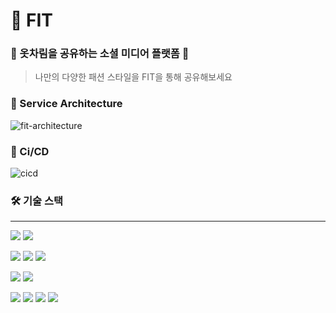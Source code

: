 # 👖 FIT
### 👕 옷차림을 공유하는 소셜 미디어 플랫폼 👕
> 나만의 다양한 패션 스타일을 FIT을 통해 공유해보세요






###








### 🗽 Service Architecture
![fit-architecture](https://github.com/geonwoo0215/Fit-Server/assets/82176176/ae312e3f-8c26-40a3-8b78-12e30e964b73)

### 🚀 Ci/CD
![cicd](https://github.com/geonwoo0215/Fit-Server/assets/82176176/1a9fb5dc-dc71-4330-bcca-a6398d641e27)

### 🛠️ 기술 스택
***
<img src="https://img.shields.io/badge/Java 17-008FC7?style=flat-square&logo=Java&logoColor=white"/></img>
<img src="https://img.shields.io/badge/Gradle-02303A?style=flat-square&logo=Gradle&logoColor=white"/></img>

<img src="https://img.shields.io/badge/Spring Boot 3.2.1-6DB33F?style=flat-square&logo=Spring Boot&logoColor=white"/></img>
<img src="https://img.shields.io/badge/Spring Security-6DB33F?style=flat-square&logo=Spring Security&logoColor=white"/></img>
<img src="https://img.shields.io/badge/Spring Data JPA-ECD53F?style=flat-square&logo=JPA&logoColor=white"/></img>


<img src="https://img.shields.io/badge/MySQL 8.0-4479A1?style=flat-square&logo=MySQL&logoColor=white"/></img>
<img src="https://img.shields.io/badge/Redis-DC382D?style=flat-square&logo=Redis&logoColor=white"/>

<img src="https://img.shields.io/badge/GitHub Actions-2088FF?style=flat-square&logo=GitHub Actions&logoColor=white"/></img>
<img src="https://img.shields.io/badge/Amazon EC2-FF9900?style=flat-square&logo=Amazon EC2&logoColor=white"/></img>
<img src="https://img.shields.io/badge/Amazon S3-569A31?style=flat-square&logo=Amazon S3&logoColor=white"/></img>
<img src="https://img.shields.io/badge/Amazon CodeDeploy-00A98F?style=flat-square&logo=Amazon CodeDeploy&logoColor=white"/></img>
